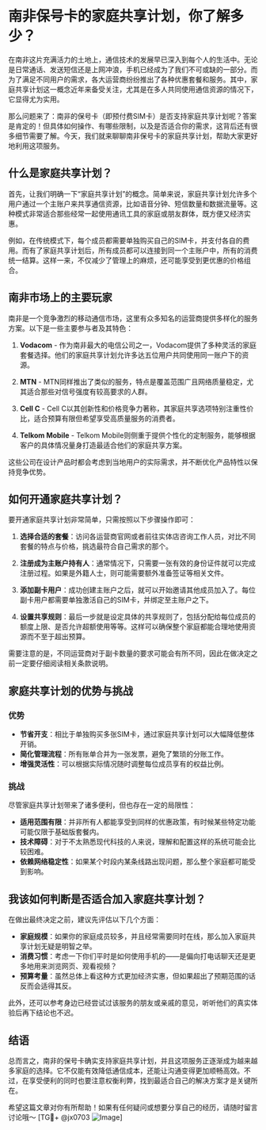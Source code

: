 # 南非保号卡的家庭共享计划，你了解多少？

在南非这片充满活力的土地上，通信技术的发展早已深入到每个人的生活中。无论是日常通话、发送短信还是上网冲浪，手机已经成为了我们不可或缺的一部分。而为了满足不同用户的需求，各大运营商纷纷推出了各种优惠套餐和服务。其中，家庭共享计划这一概念近年来备受关注，尤其是在多人共同使用通信资源的情况下，它显得尤为实用。

那么问题来了：南非的保号卡（即预付费SIM卡）是否支持家庭共享计划呢？答案是肯定的！但具体如何操作、有哪些限制，以及是否适合你的需求，这背后还有很多细节需要了解。今天，我们就来聊聊南非保号卡的家庭共享计划，帮助大家更好地利用这项服务。

## 什么是家庭共享计划？

首先，让我们明确一下“家庭共享计划”的概念。简单来说，家庭共享计划允许多个用户通过一个主账户来共享通信资源，比如语音分钟、短信数量和数据流量等。这种模式非常适合那些经常一起使用通讯工具的家庭或朋友群体，既方便又经济实惠。

例如，在传统模式下，每个成员都需要单独购买自己的SIM卡，并支付各自的费用。而有了家庭共享计划后，所有成员都可以连接到同一个主账户中，所有的消费统一结算。这样一来，不仅减少了管理上的麻烦，还可能享受到更优惠的价格组合。

## 南非市场上的主要玩家

南非是一个竞争激烈的移动通信市场，这里有众多知名的运营商提供多样化的服务方案。以下是一些主要参与者及其特色：

1. **Vodacom** - 作为南非最大的电信公司之一，Vodacom提供了多种灵活的家庭套餐选择。他们的家庭共享计划允许多达五位用户共同使用同一账户下的资源。
   
2. **MTN** - MTN同样推出了类似的服务，特点是覆盖范围广且网络质量稳定，尤其适合那些对信号强度有较高要求的人群。

3. **Cell C** - Cell C以其创新性和价格竞争力著称，其家庭共享选项特别注重性价比，适合预算有限但希望享受高质量服务的消费者。

4. **Telkom Mobile** - Telkom Mobile则侧重于提供个性化的定制服务，能够根据客户的具体情况量身打造最适合他们的家庭共享方案。

这些公司在设计产品时都会考虑到当地用户的实际需求，并不断优化产品特性以保持竞争优势。

## 如何开通家庭共享计划？

要开通家庭共享计划非常简单，只需按照以下步骤操作即可：

1. **选择合适的套餐**：访问各运营商官网或者前往实体店咨询工作人员，对比不同套餐的特点与价格，挑选最符合自己需求的那个。
   
2. **注册成为主账户持有人**：通常情况下，只需要一张有效的身份证件就可以完成注册过程。如果是外籍人士，则可能需要额外准备签证等相关文件。

3. **添加副卡用户**：成功创建主账户之后，就可以开始邀请其他成员加入了。每位副卡用户都需要单独激活自己的SIM卡，并绑定至主账户之下。

4. **设置共享规则**：最后一步就是设定具体的共享规则了，包括分配给每位成员的额度上限、是否允许超额使用等等。这样可以确保整个家庭都能合理地使用资源而不至于超出预算。

需要注意的是，不同运营商对于副卡数量的要求可能会有所不同，因此在做决定之前一定要仔细阅读相关条款说明。

## 家庭共享计划的优势与挑战

### 优势

- **节省开支**：相比于单独购买多张SIM卡，通过家庭共享计划可以大幅降低整体开销。
- **简化管理流程**：所有账单合并为一张发票，避免了繁琐的分账工作。
- **增强灵活性**：可以根据实际情况随时调整每位成员享有的权益比例。

### 挑战

尽管家庭共享计划带来了诸多便利，但也存在一定的局限性：

- **适用范围有限**：并非所有人都能享受到同样的优惠政策，有时候某些特定功能可能仅限于基础版套餐内。
- **技术障碍**：对于不太熟悉现代科技的人来说，理解和配置这样的系统可能会比较困难。
- **依赖网络稳定性**：如果某个时段内某条线路出现问题，那么整个家庭都可能受到影响。

## 我该如何判断是否适合加入家庭共享计划？

在做出最终决定之前，建议先评估以下几个方面：

- **家庭规模**：如果你的家庭成员较多，并且经常需要同时在线，那么加入家庭共享计划无疑是明智之举。
- **消费习惯**：考虑一下你们平时是如何使用手机的——是偏向打电话聊天还是更多地用来浏览网页、观看视频？
- **预算考量**：虽然总体上看这种方式更加经济实惠，但如果超出了预期范围的话反而会适得其反。

此外，还可以参考身边已经尝试过该服务的朋友或亲戚的意见，听听他们的真实体验后再下结论也不迟。

## 结语

总而言之，南非的保号卡确实支持家庭共享计划，并且这项服务正逐渐成为越来越多家庭的选择。它不仅能有效降低通信成本，还能让沟通变得更加顺畅高效。不过，在享受便利的同时也要注意权衡利弊，找到最适合自己的解决方案才是关键所在。

希望这篇文章对你有所帮助！如果有任何疑问或想要分享自己的经历，请随时留言讨论哦～ [TG💪+ @jx0703 ![Image](https://github.com/user-attachments/assets/dbca1d08-cadb-493c-b0ec-ad6f7a83f270)]